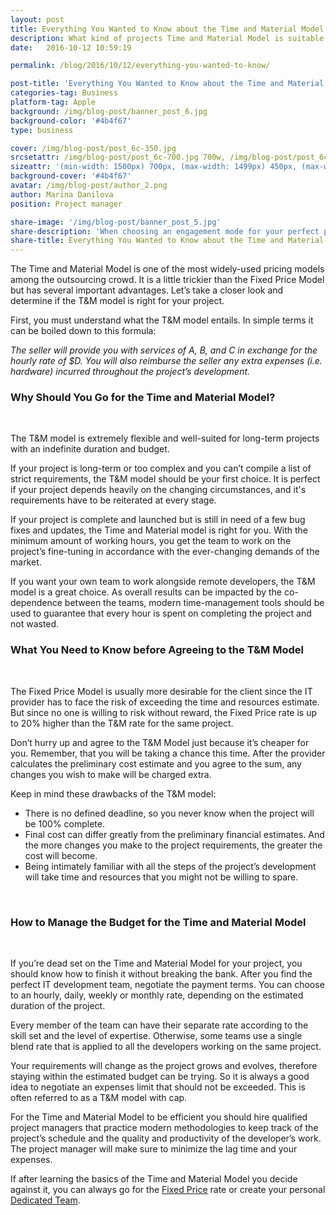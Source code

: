 ```yaml
---
layout: post
title: Everything You Wanted to Know about the Time and Material Model
description: What kind of projects Time and Material Model is suitable for. What you need to know about this engagement model before going for it.
date:   2016-10-12 10:59:19

permalink: /blog/2016/10/12/everything-you-wanted-to-know/

post-title: 'Everything You Wanted to Know about the Time and Material Model'
categories-tag: Business
platform-tag: Apple
background: /img/blog-post/banner_post_6.jpg
background-color: '#4b4f67'
type: business

cover: /img/blog-post/post_6c-350.jpg
srcsetattr: /img/blog-post/post_6c-700.jpg 700w, /img/blog-post/post_6c-450.jpg 450w, /img/blog-post/post_6c-350.jpg 350w
sizeattr: '(min-width: 1500px) 700px, (max-width: 1499px) 450px, (max-width: 1000px) 350px, 700px'
background-cover: '#4b4f67'
avatar: /img/blog-post/author_2.png
author: Marina Danilova
position: Project manager

share-image: '/img/blog-post/banner_post_5.jpg'
share-description: 'When choosing an engagement mode for your perfect project, do not overlook the Fixed Price Model or FPM. Many IT teams prefer to create a Dedicated Team (ссылка) or use Time and Material Model (ссылка), but why not consider all possibilities before choosing what’s right for you?'
share-title: Everything You Wanted to Know about the Time and Material Model
---
```


<div class="post-body p-t-6rem">
    <p>The Time and Material Model is one of the most widely-used pricing models among the outsourcing crowd. It is a little trickier than the Fixed Price Model but has several important advantages. Let’s take a closer look and determine if the T&M model is right for your project.</p>
    <p>First, you must understand what the T&M model entails. In simple terms it can be boiled down to this formula:</p>
    <p><i>The seller will provide you with services of A, B, and C in exchange for the hourly rate of $D. You will also reimburse the seller any extra expenses (i.e. hardware) incurred throughout the project’s development.</i></p>
    <h3>Why Should You Go for the Time and Material Model?</h3><br>
    <p>The T&M model is extremely flexible and well-suited for long-term projects with an indefinite duration and budget.</p>
    <p>If your project is long-term or too complex and you can’t compile a list of strict requirements, the T&M model should be your first choice. It is perfect if your project depends heavily on the changing circumstances, and it's requirements have to be reiterated at every stage.</p>
    <p>If your project is complete and launched but is still in need of a few bug fixes and updates, the Time and Material model is right for you. With the minimum amount of working hours, you get the team to work on the project’s fine-tuning in accordance with the ever-changing demands of the market.</p>
    <p>If you want your own team to work alongside remote developers, the T&M model is a great choice. As overall results can be impacted by the co-dependence between the teams, modern time-management tools should be used to guarantee that every hour is spent on completing the project and not wasted.</p>
    <h3>What You Need to Know before Agreeing to the T&M Model</h3><br>
    <p>The Fixed Price Model is usually more desirable for the client since the IT provider has to face the risk of exceeding the time and resources estimate. But since no one is willing to risk without reward, the Fixed Price rate is up to 20% higher than the T&M rate for the same project.</p>
    <p>Don’t hurry up and agree to the T&M Model just because it’s cheaper for you. Remember, that you will be taking a chance this time. After the provider calculates the preliminary cost estimate and you agree to the sum, any changes you wish to make will be charged extra.</p>
    <p>Keep in mind these drawbacks of the T&M model:</p>
    <ul>
        <li>There is no defined deadline, so you never know when the project will be 100% complete.</li>
        <li>Final cost can differ greatly from the preliminary financial estimates. And the more changes you make to the project requirements, the greater the cost will become.</li>
        <li>Being intimately familiar with all the steps of the project’s development will take time and resources that you might not be willing to spare.</li>
    </ul><br>
    <h3>How to Manage the Budget for the Time and Material Model</h3><br>
    <p>If you’re dead set on the Time and Material Model for your project, you should know how to finish it without breaking the bank. After you find the perfect IT development team, negotiate the payment terms. You can choose to an hourly, daily, weekly or monthly rate, depending on the estimated duration of the project.</p>
    <p>Every member of the team can have their separate rate according to the skill set and the level of expertise. Otherwise, some teams use a single blend rate that is applied to all the developers working on the same project.</p>
    <p>Your requirements will change as the project grows and evolves, therefore staying within the estimated budget can be trying. So it is always a good idea to negotiate an expenses limit that should not be exceeded. This is often referred to as a T&M model with cap.</p>
    <p>For the Time and Material Model to be efficient you should hire qualified project managers that practice modern methodologies to keep track of the project’s schedule and the quality and productivity of the developer’s work. The project manager will make sure to minimize the lag time and your expenses.</p>
    <p>If after learning the basics of the Time and Material Model you decide against it, you can always go for the <a href="/blog/2016/10/05/fixed-price-model/">Fixed Price</a> rate or create your personal <a href="/blog/2016/09/28/is-dedicated-team-the-perfect-one-for-you/">Dedicated Team</a>.</p>
</div>